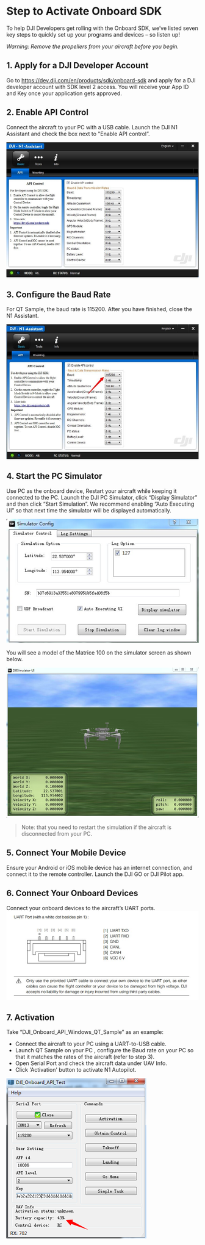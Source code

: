 # Step to Activate Onboard SDK

To help DJI Developers get rolling with the Onboard SDK, we’ve listed seven key steps to quickly set up your programs and devices – so listen up!

*Warning: Remove the propellers from your aircraft before you begin.*

## 1.	Apply for a DJI Developer Account
Go to https://dev.dji.com/en/products/sdk/onboard-sdk and apply for a DJI developer account with SDK level 2 access. You will receive your App ID and Key once your application gets approved.

## 2.	Enable API Control
Connect the aircraft to your PC with a USB cable. Launch the DJI N1 Assistant and check the box next to "Enable API control”.

![Enable API Control](Images/N1UI.jpg)

## 3.	Configure the Baud Rate
For QT Sample, the baud rate is 115200. After you have finished, close the N1 Assistant.

![Configure the Baud](Images/baudrate.jpg)

## 4.	Start the PC Simulator
Use PC as the onboard device, Restart your aircraft while keeping it connected to the PC. Launch the DJI PC Simulator, click “Display Simulator” and then click “Start Simulation”. We recommend enabling “Auto Executing UI” so that next time the simulator will be displayed automatically. 

![Configure the Baud](Images/simulatorUI1.jpg)

You will see a model of the Matrice 100 on the simulator screen as shown below.   

![Configure the Baud](Images/simulatorUI2.jpg)

>Note: that you need to restart the simulation if the aircraft is disconnected from your PC.

## 5.	Connect Your Mobile Device
Ensure your Android or iOS mobile device has an internet connection, and connect it to the remote controller. Launch the DJI GO or DJI Pilot app.

## 6.	Connect Your Onboard Devices
Connect your onboard devices to the aircraft’s UART ports.
![Connecter](Images/Connecter.jpg)

## 7.	Activation
Take “DJI_Onboard_API_Windows_QT_Sample” as an example:
* Connect the aircraft to your PC using a UART-to-USB cable.
* Launch QT Sample on your PC , configure the Baud rate on your PC so that it matches the rates of the aircraft (refer to step 3).
* Open Serial Port and check the aircraft data under UAV Info.
* Click 'Activation' button to activate N1 Autopilot.

![QT](Images/QtExample.png)
